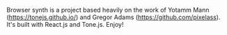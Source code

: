 Browser synth is a project based heavily on the work of Yotamm Mann (https://tonejs.github.io/) and Gregor Adams (https://github.com/pixelass).  It's built with React.js and Tone.js. Enjoy!
